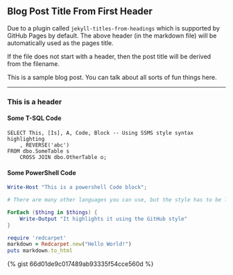 ## Blog Post Title From First Header

Due to a plugin called `jekyll-titles-from-headings` which is supported by GitHub Pages by default. The above header (in the markdown file) will be automatically used as the pages title.

If the file does not start with a header, then the post title will be derived from the filename.

This is a sample blog post. You can talk about all sorts of fun things here.

---

### This is a header

#### Some T-SQL Code

```tsql
SELECT This, [Is], A, Code, Block -- Using SSMS style syntax highlighting
    , REVERSE('abc')
FROM dbo.SomeTable s
    CROSS JOIN dbo.OtherTable o;
```

#### Some PowerShell Code

```powershell
Write-Host "This is a powershell Code block";

# There are many other languages you can use, but the style has to be loaded first

ForEach ($thing in $things) {
    Write-Output "It highlights it using the GitHub style"
}
```

```ruby
require 'redcarpet'
markdown = Redcarpet.new("Hello World!")
puts markdown.to_html
```

<script src="https://gist.github.com/kunal077/66d01de9c017489ab93335f54cce560d.js"></script>

<script src="https://emgithub.com/embed.js?target=https%3A%2F%2Fgithub.com%2Fkunal077%2FScalable-Data-Science%2Fblob%2Fmain%2FMisra%2520Greetch%2520and%2520Bloom%2520Filters%2FBloom_Filter.py&style=github&showBorder=on&showLineNumbers=on&showFileMeta=on&showCopy=on"></script>


{% gist 66d01de9c017489ab93335f54cce560d %}
